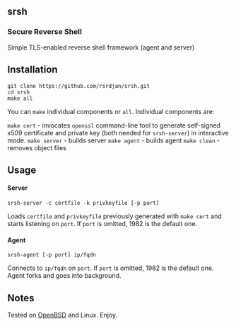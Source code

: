 ## srsh
### Secure Reverse Shell

Simple TLS-enabled reverse shell framework (agent and server)

## Installation
```
git clone https://github.com/rsrdjan/srsh.git
cd srsh
make all
```
You can `make` individual components or `all`. Individual components are:

`make cert` - invocates `openssl` command-line tool to generate self-signed x509 certificate and private key (both needed for `srsh-server`) in interactive mode.
`make server` - builds server
`make agent` - builds agent
`make clean` - removes object files

## Usage

#### Server

```
srsh-server -c certfile -k privkeyfile [-p port]
```
Loads `certfile` and `privkeyfile` previously generated with `make cert` and starts listening on `port`. If `port` is omitted, 1982 is the default one. 

#### Agent

```
srsh-agent [-p port] ip/fqdn
```
Connects to `ip/fqdn` on `port`. If `port` is omitted, 1982 is the default one. Agent forks and goes into background.

## Notes

Tested on [OpenBSD](https://www.openbsd.org) and Linux. Enjoy.
